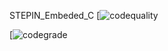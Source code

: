 STEPIN_Embeded_C
[![codequality](https://www.code-inspector.com/project/28847/score/svg)

[![codegrade](https://www.code-inspector.com/project/28847/status/svg)
